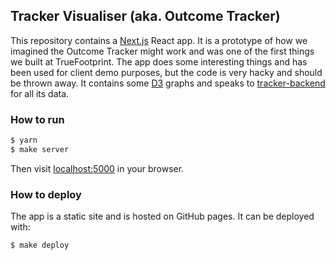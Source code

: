 ## Tracker Visualiser (aka. Outcome Tracker)

This repository contains a [Next.js](https://nextjs.org/) React app. It is a
prototype of how we imagined the Outcome Tracker might work and was one of the
first things we built at TrueFootprint. The app does some interesting things
and has been used for client demo purposes, but the code is very hacky and
should be thrown away. It contains some [D3](https://d3js.org/) graphs and
speaks to [tracker-backend](https://github.com/truefootprint/tracker-backend)
for all its data.

### How to run

```sh
$ yarn
$ make server
```

Then visit [localhost:5000](http://localhost:5000) in your browser.

### How to deploy

The app is a static site and is hosted on GitHub pages. It can be deployed with:

```sh
$ make deploy
```
